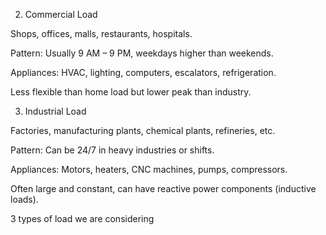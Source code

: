 2. Commercial Load

Shops, offices, malls, restaurants, hospitals.

Pattern: Usually 9 AM – 9 PM, weekdays higher than weekends.

Appliances: HVAC, lighting, computers, escalators, refrigeration.

Less flexible than home load but lower peak than industry.

3. Industrial Load

Factories, manufacturing plants, chemical plants, refineries, etc.

Pattern: Can be 24/7 in heavy industries or shifts.

Appliances: Motors, heaters, CNC machines, pumps, compressors.

Often large and constant, can have reactive power components (inductive loads).


3 types of load we are considering